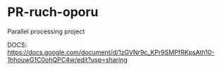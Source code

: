 # PR-ruch-oporu
Parallel processing project

DOCS:
https://docs.google.com/document/d/1zGVNr9c_KPr9SMPfRKpsAth10-1hhouwG1C0ohQPC4w/edit?usp=sharing
